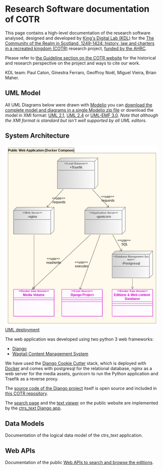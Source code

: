 # Research Software documentation of COTR

This page contains a high-level documentation of the research software analysed, designed and developed by [King's Digital Lab (KDL)](https://kdl.kcl.ac.uk) 
for the [The Community of the Realm in Scotland, 1249-1424: history, law and charters in a recreated kingdom (COTR)](https://cotr.ac.uk/) 
research project, [funded by the AHRC](https://gtr.ukri.org/projects?ref=AH%2FP013759%2F1).

Please refer to [the Guideline section on the COTR website](https://cotr.ac.uk/guidelines/) 
for the historical and research perspective on the project and ways to cite our work.

KDL team: Paul Caton, Ginestra Ferraro, Geoffroy Noël, Miguel Vieira, Brian Maher.

## UML Model

All UML Diagrams below were drawn with [Modelio](https://www.modelio.org/)
you can [download the complete model and diagrams in a single Modelio zip file](./uml/ctrs-modelio.zip)
or download the model in XMI format: [UML 2.1](./uml/XMI/ctrs-uml21.xmi), 
[UML 2.4](./uml/XMI/ctrs-uml24.xmi) or [UML-EMF 3.0](./uml/XMI/ctrs-emf3.xmi).
*Note that although the XMI format is standard but isn't well supported by all UML editors*.

## System Architecture

![UML Deployment Diagram](./uml/diagrams/ctrs-deployment-diagram.png)
[UML deployment](./uml/ctrs-modelio.zip)

The web application was developed using two python 3 web frameworks:
* [Django](https://www.djangoproject.com/)
* [Wagtail Content Management System](https://wagtail.io/)

We have used the [Django Cookie Cutter](https://github.com/cookiecutter/cookiecutter) 
stack, which is deployed with [Docker](https://www.docker.com/) and comes with postgresql for the relational database, 
nginx as a web server for the media assets, gunicorn to run the Python application and Traefik as a reverse proxy.

The [source code of the Django project](https://github.com/kingsdigitallab/cotr/tree/master/cotr) 
itself is open source and included in [this COTR repository](https://github.com/kingsdigitallab/cotr).

The [search page](https://cotr.ac.uk/search/) and the [text viewer](https://cotr.ac.uk/viewer?group=declaration&blocks=23:transcription;) 
on the public website are implemented by the [ctrs_text Django app](https://github.com/kingsdigitallab/cotr/tree/master/cotr/ctrs_texts).

## Data Models

Documentation of the logical data model of the ctrs_text application. 

## Web APIs

Documentation of the public [Web APIs to search and browse the editions](apis.md). 
